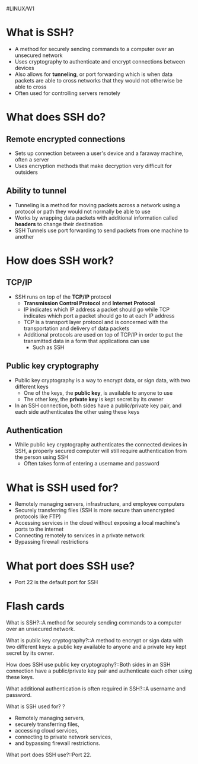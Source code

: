 #LINUX/W1
# What is SSH?

- A method for securely sending commands to a computer over an unsecured network
- Uses cryptography to authenticate and encrypt connections between devices
- Also allows for **tunneling**, or port forwarding which is when data packets are able to cross networks that they would not otherwise be able to cross
- Often used for controlling servers remotely 

# What does SSH do?

## Remote encrypted connections

- Sets up connection between a user's device and a faraway machine, often a server
- Uses encryption methods that make decryption very difficult for outsiders
## Ability to tunnel

- Tunneling is a method for moving packets across a network using a protocol or path they would not normally be able to use
- Works by wrapping data packets with additional information called **headers** to change their destination
- SSH Tunnels use port forwarding to send packets from one machine to another

# How does SSH work?

## TCP/IP

- SSH runs on top of the **TCP/IP** protocol
	- **Transmission Control Protocol** and **Internet Protocol**
	- IP indicates which IP address a packet should go while TCP indicates which port a packet should go to at each IP address
	- TCP is a transport layer protocol and is concerned with the transportation and delivery of data packets
	- Additional protocols are used on top of TCP/IP in order to put the transmitted data  in a form that applications can use
		- Such as SSH

## Public key cryptography

- Public key cryptography is a way to encrypt data, or sign data, with two different keys
	- One of the keys, the **public key**, is available to anyone to use
	- The other key, the **private key** is kept secret by its owner
- In an SSH connection, both sides have a public/private key pair, and each side authenticates the other using these keys

## Authentication

- While public key cryptography authenticates the connected devices in SSH, a properly secured computer will still require authentication from the person using SSH
	- Often takes form of entering a username and password

# What is SSH used for?

- Remotely managing servers, infrastructure, and employee computers
- Securely transferring files (SSH is more secure than unencrypted protocols like FTP)
- Accessing services in the cloud without exposing a local machine's ports to the internet
- Connecting remotely to services in a private network
- Bypassing firewall restrictions

# What port does SSH use?

- Port 22 is the default port for SSH



# Flash cards

What is SSH?::A method for securely sending commands to a computer over an unsecured network.
<!--SR:!2024-10-06,4,192-->

What is public key cryptography?::A method to encrypt or sign data with two different keys: a public key available to anyone and a private key kept secret by its owner.
<!--SR:!2024-10-13,10,212-->

How does SSH use public key cryptography?::Both sides in an SSH connection have a public/private key pair and authenticate each other using these keys.
<!--SR:!2024-10-06,2,152-->

What additional authentication is often required in SSH?::A username and password.
<!--SR:!2024-10-24,20,252-->

What is SSH used for?
?
- Remotely managing servers, 
- securely transferring files, 
- accessing cloud services, 
- connecting to private network services,
- and bypassing firewall restrictions.
<!--SR:!2024-10-06,2,172-->

What port does SSH use?::Port 22.
<!--SR:!2024-10-07,11,270-->